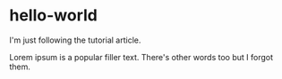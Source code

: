 # hello-world
I'm just following the tutorial article.

Lorem ipsum is a popular filler text. There's other words too but I forgot them.
